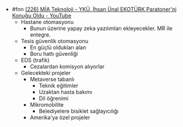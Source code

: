 - #fnn [(226) MİA Teknoloji - YKÜ. İhsan Ünal EKOTÜRK Paratoner'ni Konuğu Oldu - YouTube](https://www.youtube.com/watch?v=8OWegfuVyu4&t=1023s)
	- Hastane otomasyonu
		- Bunun üzerine yapay zeka yazılımları ekleyecekler. MR ile entegre.
	- Tesis güvenlik otomasyonu
		- En güçlü oldukları alan
		- Boru hattı güvenliği
	- EDS (trafik)
		- Cezalardan komisyon alıyorlar
	- Gelecekteki projeler
		- Metaverse tabanlı
			- Teknik eğitimler
			- Uzaktan hasta bakımı
			- Dil öğrenimi
		- Mikromobilite
			- Belediyelere bisiklet sağlayıcılığı
		- Amerika'ya özel projeler